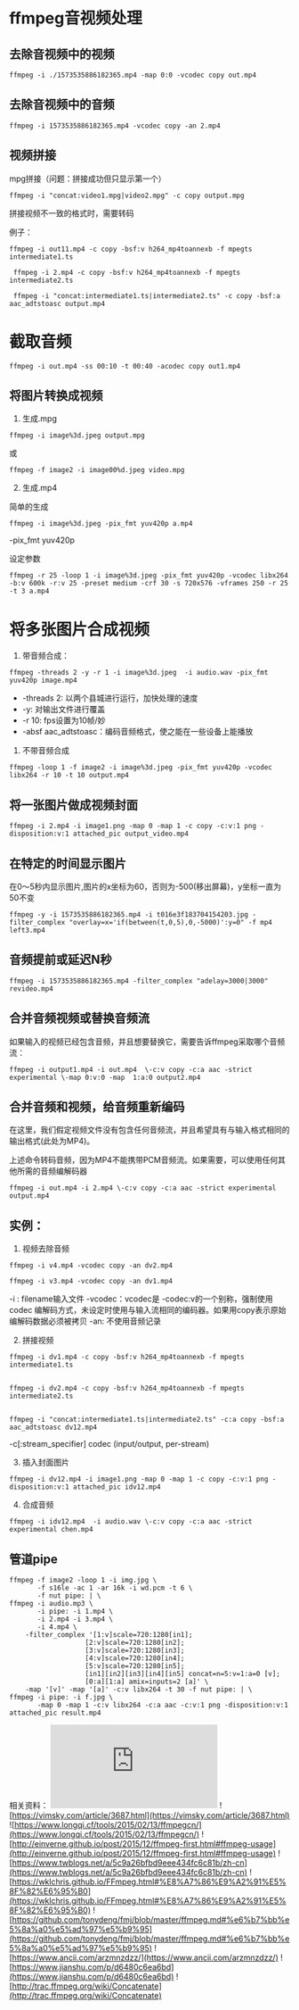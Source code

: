 # ffmpeg音视频处理

## 去除音视频中的视频

```
ffmpeg -i ./1573535886182365.mp4 -map 0:0 -vcodec copy out.mp4
```

## 去除音视频中的音频

```
ffmpeg -i 1573535886182365.mp4 -vcodec copy -an 2.mp4
```
## 视频拼接

mpg拼接（问题：拼接成功但只显示第一个）
```
ffmpeg -i "concat:video1.mpg|video2.mpg" -c copy output.mpg
```

拼接视频不一致的格式时，需要转码

例子：
```
ffmpeg -i out11.mp4 -c copy -bsf:v h264_mp4toannexb -f mpegts intermediate1.ts

 ffmpeg -i 2.mp4 -c copy -bsf:v h264_mp4toannexb -f mpegts intermediate2.ts

 ffmpeg -i "concat:intermediate1.ts|intermediate2.ts" -c copy -bsf:a aac_adtstoasc output.mp4
```

# 截取音频

```
ffmpeg -i out.mp4 -ss 00:10 -t 00:40 -acodec copy out1.mp4
```

## 将图片转换成视频
1. 生成.mpg
```
ffmpeg -i image%3d.jpeg output.mpg
```
或
```
ffmpeg -f image2 -i image00%d.jpeg video.mpg
```
2. 生成.mp4

简单的生成
```
ffmpeg -i image%3d.jpeg -pix_fmt yuv420p a.mp4
```
-pix_fmt yuv420p


设定参数
```
ffmpeg -r 25 -loop 1 -i image%3d.jpeg -pix_fmt yuv420p -vcodec libx264 -b:v 600k -r:v 25 -preset medium -crf 30 -s 720x576 -vframes 250 -r 25 -t 3 a.mp4
```

# 将多张图片合成视频

1. 带音频合成：

```
ffmpeg -threads 2 -y -r 1 -i image%3d.jpeg  -i audio.wav -pix_fmt yuv420p image.mp4
```

- -threads 2: 以两个县城进行运行，加快处理的速度
- -y: 对输出文件进行覆盖
- -r 10: fps设置为10帧/妙
- -absf aac_adtstoasc：编码音频格式，使之能在一些设备上能播放
1. 不带音频合成

```
ffmpeg -loop 1 -f image2 -i image%3d.jpeg -pix_fmt yuv420p -vcodec libx264 -r 10 -t 10 output.mp4
```


## 将一张图片做成视频封面
```
ffmpeg -i 2.mp4 -i image1.png -map 0 -map 1 -c copy -c:v:1 png -disposition:v:1 attached_pic output_video.mp4
```
## 在特定的时间显示图片

在0～5秒内显示图片,图片的x坐标为60，否则为-500(移出屏幕)，y坐标一直为50不变
```
ffmpeg -y -i 1573535886182365.mp4 -i t016e3f183704154203.jpg -filter_complex "overlay=x='if(between(t,0,5),0,-5000)':y=0" -f mp4 left3.mp4
```
## 音频提前或延迟N秒
```
ffmpeg -i 1573535886182365.mp4 -filter_complex "adelay=3000|3000" revideo.mp4
```

## 合并音频视频或替换音频流
如果输入的视频已经包含音频，并且想要替换它，需要告诉ffmpeg采取哪个音频流：
```
ffmpeg -i output1.mp4 -i out.mp4  \-c:v copy -c:a aac -strict experimental \-map 0:v:0 -map  1:a:0 output2.mp4
```

## 合并音频和视频，给音频重新编码
在这里，我们假定视频文件没有包含任何音频流，并且希望具有与输入格式相同的输出格式(此处为MP4)。

上述命令转码音频，因为MP4不能携带PCM音频流。如果需要，可以使用任何其他所需的音频编解码器

```
ffmpeg -i out.mp4 -i 2.mp4 \-c:v copy -c:a aac -strict experimental output.mp4
```

## 实例：
1. 视频去除音频
```
ffmpeg -i v4.mp4 -vcodec copy -an dv2.mp4

ffmpeg -i v3.mp4 -vcodec copy -an dv1.mp4
```
-i : filename输入文件
-vcodec：vcodec是 -codec:v的一个别称，强制使用codec 编解码方式，未设定时使用与输入流相同的编码器。如果用copy表示原始编解码数据必须被拷贝
-an: 不使用音频记录

2. 拼接视频
```
ffmpeg -i dv1.mp4 -c copy -bsf:v h264_mp4toannexb -f mpegts intermediate1.ts


ffmpeg -i dv2.mp4 -c copy -bsf:v h264_mp4toannexb -f mpegts intermediate2.ts


ffmpeg -i "concat:intermediate1.ts|intermediate2.ts" -c:a copy -bsf:a aac_adtstoasc dv12.mp4
```

-c[:stream_specifier] codec (input/output, per-stream)

3. 插入封面图片
```
ffmpeg -i dv12.mp4 -i image1.png -map 0 -map 1 -c copy -c:v:1 png -disposition:v:1 attached_pic idv12.mp4
```
4. 合成音频
```
ffmpeg -i idv12.mp4  -i audio.wav \-c:v copy -c:a aac -strict experimental chen.mp4
```
## 管道pipe

```
ffmpeg -f image2 -loop 1 -i img.jpg \
       -f s16le -ac 1 -ar 16k -i wd.pcm -t 6 \
       -f nut pipe: | \
ffmpeg -i audio.mp3 \
       -i pipe: -i 1.mp4 \
       -i 2.mp4 -i 3.mp4 \
       -i 4.mp4 \
	-filter_complex '[1:v]scale=720:1280[in1];
                   [2:v]scale=720:1280[in2];
                   [3:v]scale=720:1280[in3];
                   [4:v]scale=720:1280[in4];
                   [5:v]scale=720:1280[in5];
                   [in1][in2][in3][in4][in5] concat=n=5:v=1:a=0 [v];
                   [0:a][1:a] amix=inputs=2 [a]' \
	-map '[v]' -map '[a]' -c:v libx264 -t 30 -f nut pipe: | \
ffmpeg -i pipe: -i f.jpg \
       -map 0 -map 1 -c:v libx264 -c:a aac -c:v:1 png -disposition:v:1 attached_pic result.mp4

```


相关资料：
![官网](http://ffmpeg.org/ffmpeg-all.html#Expression-Evaluation)
![https://vimsky.com/article/3687.html](https://vimsky.com/article/3687.html)
![https://www.longqi.cf/tools/2015/02/13/ffmpegcn/](https://www.longqi.cf/tools/2015/02/13/ffmpegcn/)
![http://einverne.github.io/post/2015/12/ffmpeg-first.html#ffmpeg-usage](http://einverne.github.io/post/2015/12/ffmpeg-first.html#ffmpeg-usage)
![https://www.twblogs.net/a/5c9a26bfbd9eee434fc6c81b/zh-cn](https://www.twblogs.net/a/5c9a26bfbd9eee434fc6c81b/zh-cn)
![https://wklchris.github.io/FFmpeg.html#%E8%A7%86%E9%A2%91%E5%8F%82%E6%95%B0](https://wklchris.github.io/FFmpeg.html#%E8%A7%86%E9%A2%91%E5%8F%82%E6%95%B0)
![https://github.com/tonydeng/fmj/blob/master/ffmpeg.md#%e6%b7%bb%e5%8a%a0%e5%ad%97%e5%b9%95](https://github.com/tonydeng/fmj/blob/master/ffmpeg.md#%e6%b7%bb%e5%8a%a0%e5%ad%97%e5%b9%95)
![https://www.ancii.com/arzmnzdzz/](https://www.ancii.com/arzmnzdzz/)
![https://www.jianshu.com/p/d6480c6ea6bd](https://www.jianshu.com/p/d6480c6ea6bd)
![http://trac.ffmpeg.org/wiki/Concatenate](http://trac.ffmpeg.org/wiki/Concatenate)

